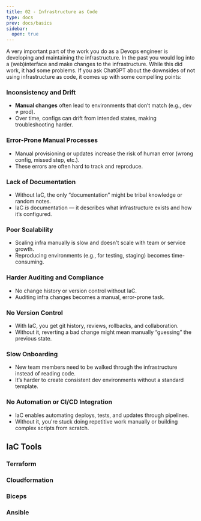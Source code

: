 ```yaml
---
title: 02 - Infrastructure as Code
type: docs
prev: docs/basics
sidebar:
  open: true
---
```


A very important part of the work you do as a Devops engineer is developing and maintaining the infrastructure. In the past you would log into a (web)interface and make changes to the infrastructure. While this did work, it had some problems. If you ask ChatGPT about the downsides of not using infrastructure as code, it comes up with some compelling points:

### **Inconsistency and Drift**

- **Manual changes** often lead to environments that don’t match (e.g., dev ≠ prod).
- Over time, configs can drift from intended states, making troubleshooting harder.

### **Error-Prone Manual Processes**

- Manual provisioning or updates increase the risk of human error (wrong config, missed step, etc.).
- These errors are often hard to track and reproduce.

### **Lack of Documentation**

- Without IaC, the only “documentation” might be tribal knowledge or random notes.
- IaC *is* documentation — it describes what infrastructure exists and how it’s configured.

### **Poor Scalability**

- Scaling infra manually is slow and doesn't scale with team or service growth.
- Reproducing environments (e.g., for testing, staging) becomes time-consuming.

### **Harder Auditing and Compliance**

- No change history or version control without IaC.
- Auditing infra changes becomes a manual, error-prone task.

### **No Version Control**

- With IaC, you get git history, reviews, rollbacks, and collaboration.
- Without it, reverting a bad change might mean manually “guessing” the previous state.

### **Slow Onboarding**

- New team members need to be walked through the infrastructure instead of reading code.
- It’s harder to create consistent dev environments without a standard template.

### **No Automation or CI/CD Integration**

- IaC enables automating deploys, tests, and updates through pipelines.
- Without it, you're stuck doing repetitive work manually or building complex scripts from scratch.

## IaC Tools

### Terraform

### Cloudformation

### Biceps

### Ansible
